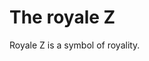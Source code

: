 <!DOCTYPE html>
<html>
  <head>
<title>my website</title>  
  </head> 
  <body>
    <h1>The royale Z</h1>
    <p1>Royale Z is a symbol of royality. </p1>
  </body>
 </html>
